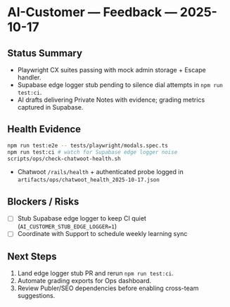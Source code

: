 # AI-Customer — Feedback — 2025-10-17

## Status Summary
- Playwright CX suites passing with mock admin storage + Escape handler.
- Supabase edge logger stub pending to silence dial attempts in `npm run test:ci`.
- AI drafts delivering Private Notes with evidence; grading metrics captured in Supabase.

## Health Evidence
```bash
npm run test:e2e -- tests/playwright/modals.spec.ts
npm run test:ci # watch for Supabase edge logger noise
scripts/ops/check-chatwoot-health.sh
```
- Chatwoot `/rails/health` + authenticated probe logged in `artifacts/ops/chatwoot_health_2025-10-17.json`

## Blockers / Risks
- [ ] Stub Supabase edge logger to keep CI quiet (`AI_CUSTOMER_STUB_EDGE_LOGGER=1`)
- [ ] Coordinate with Support to schedule weekly learning sync

## Next Steps
1. Land edge logger stub PR and rerun `npm run test:ci`.
2. Automate grading exports for Ops dashboard.
3. Review Publer/SEO dependencies before enabling cross-team suggestions.
